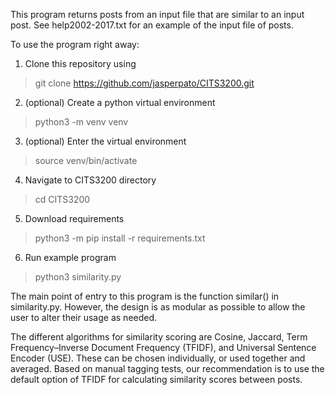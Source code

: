 This program returns posts from an input file that are similar to an input post.
See help2002-2017.txt for an example of the input file of posts.

To use the program right away:

1. Clone this repository using
> git clone https://github.com/jasperpato/CITS3200.git

2. (optional) Create a python virtual environment
> python3 -m venv venv

3. (optional) Enter the virtual environment
> source venv/bin/activate

4. Navigate to CITS3200 directory
> cd CITS3200

5. Download requirements
> python3 -m pip install -r requirements.txt

6. Run example program
> python3 similarity.py

The main point of entry to this program is the function similar() in
similarity.py. However, the design is as modular as possible to allow the user
to alter their usage as needed.

The different algorithms for similarity scoring are Cosine, Jaccard,
Term Frequency–Inverse Document Frequency (TFIDF), and Universal Sentence
Encoder (USE). These can be chosen individually, or used together and averaged.
Based on manual tagging tests, our recommendation is to use the default option
of TFIDF for calculating similarity scores between posts.







